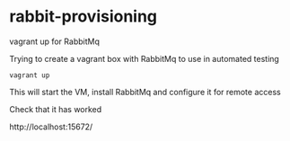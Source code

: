 # rabbit-provisioning
vagrant up for RabbitMq 

Trying to create a vagrant box with RabbitMq to use in automated testing

	vagrant up
	
This will start the VM, install RabbitMq and configure it for remote access

Check that it has worked

http://localhost:15672/





 
	